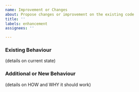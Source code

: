 ```yaml
---
name: Improvement or Changes
about: Propose changes or improvement on the existing code
title: ''
labels: enhancement
assignees: ''

---
```


### Existing Behaviour

(details on current state)

### Additional or New Behaviour

(details on HOW and WHY it should work)
